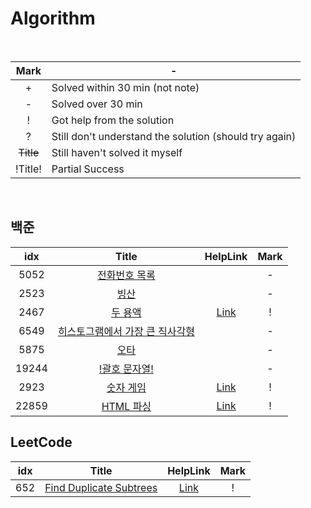 # Algorithm

<br>

|    Mark   | -                                                      |
|    :--:   | ------------------------------------------------------ |
|     +     | Solved within 30 min (not note)                        |
|     -     | Solved over 30 min                                     |
|     !     | Got help from the solution                             |
|     ?     | Still don't understand the solution (should try again) |
| ~~Title~~ | Still haven't solved it myself                         |
|  !Title!  | Partial Success                                        |

<br>

## 백준

| idx | Title   | HelpLink | Mark |
| :-: | :-------: | :--------: | :--: |
| 5052 | [전화번호 목록](https://www.acmicpc.net/problem/5052) |  | - |
| 2523 | [빙산](https://www.acmicpc.net/problem/2523) |  | - |
| 2467 | [두 용액](https://www.acmicpc.net/problem/2467) | [Link](https://bloodstrawberry.tistory.com/205) | ! |
| 6549 | [히스토그램에서 가장 큰 직사각형](https://www.acmicpc.net/problem/6549) |  | - |
| 5875 | [오타](https://www.acmicpc.net/problem/5875) |  | - |
| 19244 | [!괄호 문자열!](https://www.acmicpc.net/problem/19244) |  | - |
| 2923 | [숫자 게임](https://www.acmicpc.net/problem/2923) | [Link](https://jeongboclass.tistory.com/22) | ! |
| 22859 | [HTML 파싱](https://www.acmicpc.net/problem/22859) | [Link](https://velog.io/@arthur/22859.-HTML-%ED%8C%8C%EC%8B%B1-node.js-javascript) | ! |

## LeetCode

| idx | Title   | HelpLink | Mark |
| :-: | :-------: | :--------: | :--: |
| 652 | [Find Duplicate Subtrees](https://leetcode.com/problems/find-duplicate-subtrees/) | [Link](https://walkccc.me/LeetCode/problems/0652/)  | ! |
